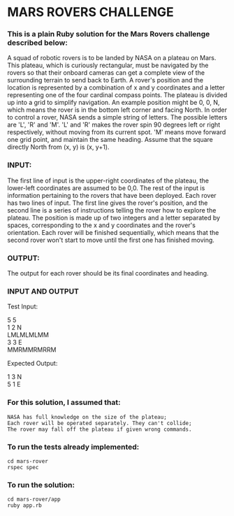 # MARS ROVERS CHALLENGE

### This is a plain Ruby solution for the Mars Rovers challenge described below:

A squad of robotic rovers is to be landed by NASA on a plateau on Mars. This
plateau, which is curiously rectangular, must be navigated by the rovers so that their onboard
cameras can get a complete view of the surrounding terrain to send back to Earth.
A rover's position and the location is represented by a combination of x and y coordinates
and a letter representing one of the four cardinal compass points. The plateau is divided up into
a grid to simplify navigation. An example position might be 0, 0, N, which means the rover is in
the bottom left corner and facing North.
In order to control a rover, NASA sends a simple string of letters. The possible
letters are 'L', 'R' and 'M'. 'L' and 'R' makes the rover spin 90 degrees left or right respectively,
without moving from its current spot. 'M' means move forward one grid point, and maintain the
same heading.
Assume that the square directly North from (x, y) is (x, y+1).

### INPUT:
The first line of input is the upper-right coordinates of the plateau, the lower-left
coordinates are assumed to be 0,0.
The rest of the input is information pertaining to the rovers that have been deployed.
Each rover has two lines of input. The first line gives the rover's position, and the second line is
a series of instructions telling the rover how to explore the plateau.
The position is made up of two integers and a letter separated by spaces, corresponding
to the x and y coordinates and the rover's orientation.
Each rover will be finished sequentially, which means that the second rover won't
start to move until the first one has finished moving.

### OUTPUT:
The output for each rover should be its final coordinates and heading.

### INPUT AND OUTPUT
Test Input:

5 5
<br>
1 2 N
<br>
LMLMLMLMM
<br>
3 3 E
<br>
MMRMMRMRRM

Expected Output:

1 3 N
<br>
5 1 E

### For this solution, I assumed that:
```
NASA has full knowledge on the size of the plateau;
Each rover will be operated separately. They can't collide;
The rover may fall off the plateau if given wrong commands.
```

### To run the tests already implemented:
```
cd mars-rover
rspec spec
```

### To run the solution:
```
cd mars-rover/app
ruby app.rb
```
